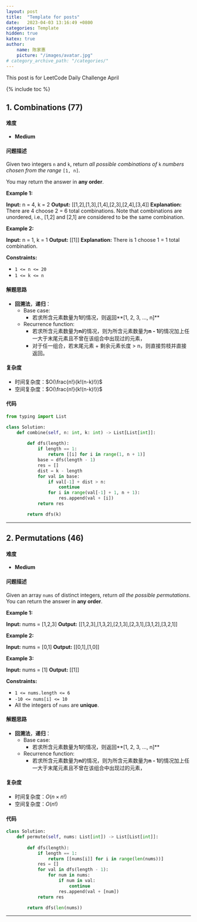 ```yaml
---
layout: post
title:  "Template for posts"
date:   2023-04-03 13:16:49 +0800
categories: Template
hidden: true
katex: true
author:
    name: 陈家惠
    picture: "/images/avatar.jpg"
# category_archive_path: "/categories/"
---
```


This post is for LeetCode Daily Challenge April

{% include toc %}

## 1. Combinations (77)

#### 难度

- **Medium**

#### 问题描述

Given two integers `n` and `k`, return _all possible combinations of_ `k` _numbers chosen from the range_ `[1, n]`.

You may return the answer in **any order**.

**Example 1:**

**Input:** n = 4, k = 2
**Output:** [[1,2],[1,3],[1,4],[2,3],[2,4],[3,4]]
**Explanation:** There are 4 choose 2 = 6 total combinations.
Note that combinations are unordered, i.e., [1,2] and [2,1] are considered to be the same combination.

**Example 2:**

**Input:** n = 1, k = 1
**Output:** [[1]]
**Explanation:** There is 1 choose 1 = 1 total combination.

**Constraints:**

- `1 <= n <= 20`
- `1 <= k <= n`

#### 解题思路

- **回溯法**，**递归**：
	- Base case:
		- 若求所含元素数量为**1**的情况，则返回**[1, 2, 3, ..., n]**
	- Recurrence function:
		- 若求所含元素数量为**n**的情况，则为所含元素数量为**n - 1**的情况加上任一大于末尾元素且不曾在该组合中出现过的元素，
		- 对于任一组合，若末尾元素 + 剩余元素长度 > n，则直接剪枝并直接返回。

#### 复杂度

- 时间复杂度：$O(\frac{n!}{k!(n-k)!})$
- 空间复杂度：$O(\frac{n!}{k!(n-k)!})$

#### 代码

```python
from typing import List

class Solution:
    def combine(self, n: int, k: int) -> List[List[int]]:
        
        def dfs(length):
            if length == 1:
                return [[i] for i in range(1, n + 1)]
            base = dfs(length - 1)
            res = []
            dist = k - length
            for val in base:
                if val[-1] + dist > n:
                    continue
                for i in range(val[-1] + 1, n + 1):
                    res.append(val + [i])
            return res

        return dfs(k)
```

---

## 2. Permutations (46)

#### 难度

- **Medium**

#### 问题描述

Given an array `nums` of distinct integers, return _all the possible permutations_. You can return the answer in **any order**.

**Example 1:**

**Input:** nums = [1,2,3]
**Output:** [[1,2,3],[1,3,2],[2,1,3],[2,3,1],[3,1,2],[3,2,1]]

**Example 2:**

**Input:** nums = [0,1]
**Output:** [[0,1],[1,0]]

**Example 3:**

**Input:** nums = [1]
**Output:** [[1]]

**Constraints:**

- `1 <= nums.length <= 6`
- `-10 <= nums[i] <= 10`
- All the integers of `nums` are **unique**.

#### 解题思路

- **回溯法**，**递归**：
	- Base case:
		- 若求所含元素数量为**1**的情况，则返回**[1, 2, 3, ..., n]**
	- Recurrence function:
		- 若求所含元素数量为**n**的情况，则为所含元素数量为**n - 1**的情况加上任一大于末尾元素且不曾在该组合中出现过的元素，


#### 复杂度

- 时间复杂度：$O(n\times{n!})$
- 空间复杂度：$O(n!)$

#### 代码

```python
class Solution:
    def permute(self, nums: List[int]) -> List[List[int]]:
        
        def dfs(length):
            if length == 1:
                return [[nums[i]] for i in range(len(nums))]
            res = []
            for val in dfs(length - 1):
                for num in nums:
                    if num in val:
                        continue
                    res.append(val + [num])
            return res

        return dfs(len(nums))
```

---

